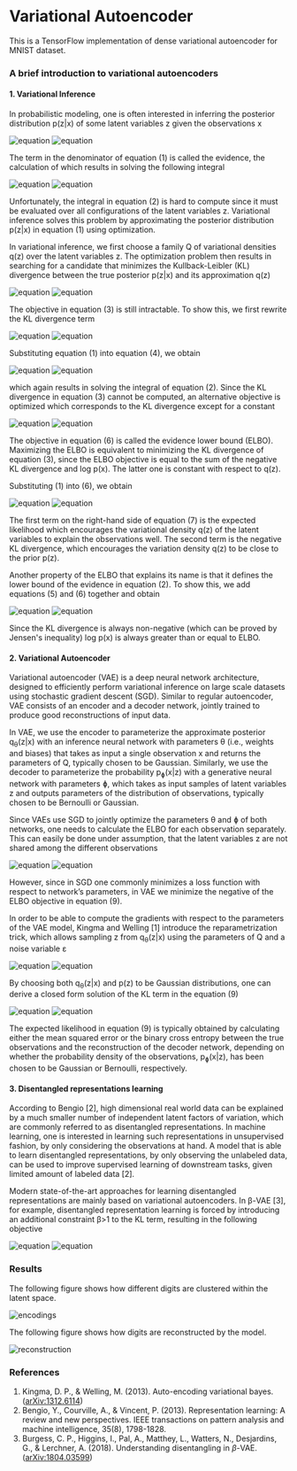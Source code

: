 # Variational Autoencoder

This is a TensorFlow implementation of dense variational autoencoder for MNIST dataset.

### A brief introduction to variational autoencoders

#### 1. Variational Inference

In probabilistic modeling, one is often interested in inferring the posterior 
distribution p(z|x) of some latent variables z given the observations x

![equation](equations/dark_mode/1.svg#gh-dark-mode-only)
![equation](equations/light_mode/1.svg#gh-light-mode-only)

The term in the denominator of equation (1) is called the evidence, the 
calculation of which results in solving the following integral

![equation](equations/dark_mode/2.svg#gh-dark-mode-only)
![equation](equations/light_mode/2.svg#gh-light-mode-only)

Unfortunately, the integral in equation (2) is hard to compute since 
it must be evaluated over all configurations of the latent variables z. 
Variational inference solves this problem by approximating the posterior 
distribution p(z|x) in equation (1) using optimization. 

In variational inference, we first choose a family Q of variational 
densities q(z) over the latent variables z. The optimization problem 
then results in searching for a candidate that minimizes the 
Kullback-Leibler (KL) divergence between the true posterior p(z|x) 
and its approximation q(z)

![equation](equations/dark_mode/3.svg#gh-dark-mode-only)
![equation](equations/light_mode/3.svg#gh-light-mode-only)

The objective in equation (3) is still intractable. To show this, 
we first rewrite the KL divergence term

![equation](equations/dark_mode/4.svg#gh-dark-mode-only)
![equation](equations/light_mode/4.svg#gh-light-mode-only)

Substituting equation (1) into equation (4), we obtain

![equation](equations/dark_mode/5.svg#gh-dark-mode-only)
![equation](equations/light_mode/5.svg#gh-light-mode-only)

which again results in solving the integral of equation (2). 
Since the KL divergence in equation (3) cannot be computed, an 
alternative objective is optimized which corresponds to the 
KL divergence except for a constant

![equation](equations/dark_mode/6.svg#gh-dark-mode-only)
![equation](equations/light_mode/6.svg#gh-light-mode-only)

The objective in equation (6) is called the evidence lower bound (ELBO). 
Maximizing the ELBO is equivalent to minimizing the KL divergence of 
equation (3), since the ELBO objective is equal to the sum of the 
negative KL divergence and log p(x). The latter one is constant with 
respect to q(z).

Substituting (1) into (6), we obtain

![equation](equations/dark_mode/7.svg#gh-dark-mode-only)
![equation](equations/light_mode/7.svg#gh-light-mode-only)

The first term on the right-hand side of equation (7) is the expected 
likelihood which encourages the variational density q(z) of the latent 
variables to explain the observations well. The second term is the 
negative KL divergence, which encourages the variation density q(z) 
to be close to the prior p(z).

Another property of the ELBO that explains its name is that it defines 
the lower bound of the evidence in equation (2). To show this, we add 
equations (5) and (6) together and obtain

![equation](equations/dark_mode/8.svg#gh-dark-mode-only)
![equation](equations/light_mode/8.svg#gh-light-mode-only)

Since the KL divergence is always non-negative (which can be proved by 
Jensen's inequality) log p(x) is always greater than or equal to ELBO.

#### 2. Variational Autoencoder

Variational autoencoder (VAE) is a deep neural network architecture, designed to 
efficiently perform variational inference on large scale datasets using 
stochastic gradient descent (SGD). Similar to regular autoencoder, VAE consists 
of an encoder and a decoder network, jointly trained to produce good 
reconstructions of input data.

In VAE, we use the encoder to parameterize the approximate posterior 
q<sub>&theta;</sub>(z|x) with an inference neural network with 
parameters &theta; (i.e., weights and biases) that takes as input 
a single observation x and returns the parameters of Q, typically chosen 
to be Gaussian. Similarly, we use the decoder to parameterize the 
probability p<sub>&#632;</sub>(x|z) with a generative neural network 
with parameters &#632;, which takes as input samples of latent variables 
z and outputs parameters of the distribution of observations, typically 
chosen to be Bernoulli or Gaussian.

Since VAEs use SGD to jointly optimize the parameters &theta; and &#632;
of both networks, one needs to calculate the ELBO for each observation separately. 
This can easily be done under assumption, that the latent variables z are not 
shared among the different observations

![equation](equations/dark_mode/9.svg#gh-dark-mode-only)
![equation](equations/light_mode/9.svg#gh-light-mode-only)

However, since in SGD one commonly minimizes a loss  function with respect 
to network’s parameters, in VAE we minimize the negative of the ELBO objective 
in equation (9).

In order to be able to compute the gradients with respect to the parameters of the 
VAE model, Kingma and Welling [1] introduce the reparametrization trick, which 
allows sampling z from q<sub>&theta;</sub>(z|x) using the parameters of Q and 
a noise variable &epsilon;

![equation](equations/dark_mode/10.svg#gh-dark-mode-only)
![equation](equations/light_mode/10.svg#gh-light-mode-only)

By choosing both q<sub>&theta;</sub>(z|x) and p(z) to be Gaussian 
distributions, one can derive a closed form solution of the KL term in the 
equation (9)

![equation](equations/dark_mode/11.svg#gh-dark-mode-only)
![equation](equations/light_mode/11.svg#gh-light-mode-only)

The expected likelihood in equation (9) is typically obtained by calculating 
either the mean squared error or the binary cross entropy between the true 
observations and the reconstruction of the decoder network, depending on 
whether the probability density of the observations, p<sub>&#632;</sub>(x|z), has 
been chosen to be Gaussian or Bernoulli, respectively.

#### 3. Disentangled representations learning

According to Bengio [2], high dimensional real world data can be explained by 
a much smaller number of independent latent factors of variation, which are 
commonly referred to as disentangled representations. In machine learning, 
one is interested in learning such representations in unsupervised fashion, 
by only considering the observations at hand. A model that is able to learn 
disentangled representations, by only observing the unlabeled data, can be 
used to improve supervised learning of downstream tasks, given limited amount 
of labeled data [2].

Modern state-of-the-art approaches for learning disentangled representations 
are mainly based on variational autoencoders. In &beta;-VAE [3], for example, 
disentangled representation learning is forced by introducing an additional 
constraint &beta;>1 to the KL term, resulting in the following objective

![equation](equations/dark_mode/12.svg#gh-dark-mode-only)
![equation](equations/light_mode/12.svg#gh-light-mode-only)

### Results

The following figure shows how different digits are clustered within the latent space.

![encodings](results/encodings.png)

The following figure shows how digits are reconstructed by the model.

![reconstruction](results/reconstruction.png)

### References

1. Kingma, D. P., & Welling, M. (2013). Auto-encoding variational bayes. 
([arXiv:1312.6114](https://arxiv.org/pdf/1312.6114.pdf))
2. Bengio, Y., Courville, A., & Vincent, P. (2013). Representation learning: 
A review and new perspectives. IEEE transactions on pattern analysis and 
machine intelligence, 35(8), 1798-1828.
3. Burgess, C. P., Higgins, I., Pal, A., Matthey, L., Watters, N., 
Desjardins, G., & Lerchner, A. (2018). Understanding disentangling 
in $\beta$-VAE. ([arXiv:1804.03599](https://arxiv.org/pdf/1804.03599.pdf))